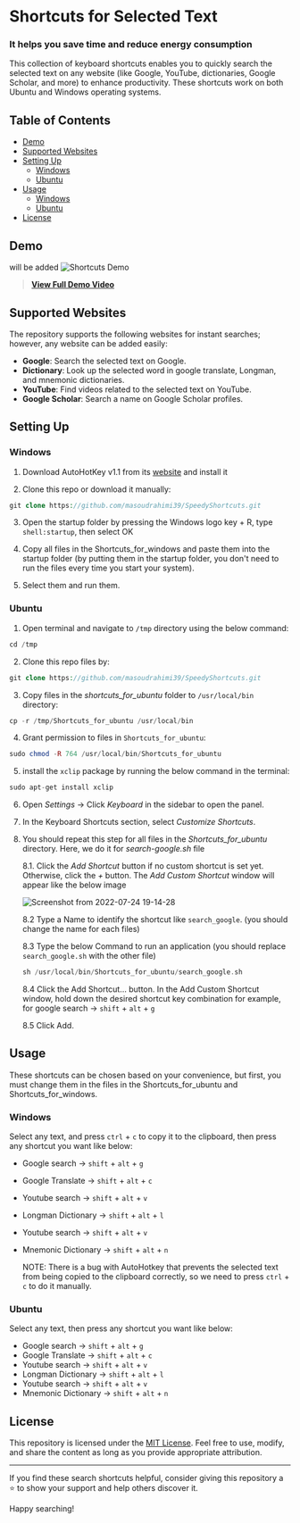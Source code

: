 # Shortcuts for Selected Text

### It helps you save time and reduce energy consumption

This collection of keyboard shortcuts enables you to quickly search the selected text on any website (like Google, YouTube, dictionaries, Google Scholar, and more) to enhance productivity. These shortcuts work on both Ubuntu and Windows operating systems.


## Table of Contents

- [Demo](#demo)
- [Supported Websites](#supported-websites)
- [Setting Up](#setting-up)
  - [Windows](#Windows)
  - [Ubuntu](#Ubuntu)
- [Usage](#usage)
  -  [Windows](#Windows)
  -  [Ubuntu](#Ubuntu)
- [License](#license)


## Demo
will be added
![Shortcuts Demo](demo.gif)

 > [**View Full Demo Video**](demo_video.mp4)


## Supported Websites

The repository supports the following websites for instant searches; however, any website can be added easily:

- **Google**: Search the selected text on Google.
- **Dictionary**: Look up the selected word in google translate, Longman, and mnemonic dictionaries.
- **YouTube**: Find videos related to the selected text on YouTube.
- **Google Scholar**: Search a name on Google Scholar profiles.


## Setting Up

### Windows

1. Download AutoHotKey v1.1 from its [website](https://www.autohotkey.com/) and install it

2. Clone this repo or download it manually:
```php
git clone https://github.com/masoudrahimi39/SpeedyShortcuts.git
   ```
3. Open the startup folder by pressing the Windows logo key + R, type `shell:startup`, then select OK

4. Copy all files in the Shortcuts_for_windows and paste them into the startup folder (by putting them in the startup folder, you don't need to run the files every time you start your system).

5. Select them and run them.


### Ubuntu

1. Open terminal and navigate to `/tmp` directory using the below command:
  ```php
cd /tmp
```
2. Clone this repo files by:
  ```php
git clone https://github.com/masoudrahimi39/SpeedyShortcuts.git
```
3. Copy files in the *shortcuts_for_ubuntu* folder to `/usr/local/bin` directory:
  ```php
cp -r /tmp/Shortcuts_for_ubuntu /usr/local/bin
```
4. Grant permission to files in `Shortcuts_for_ubuntu`:
```php
sudo chmod -R 764 /usr/local/bin/Shortcuts_for_ubuntu
```
5. install the `xclip` package by running the below command in the terminal:
```php
sudo apt-get install xclip
```
6. Open *Settings* -> Click *Keyboard* in the sidebar to open the panel.
7. In the Keyboard Shortcuts section, select *Customize Shortcuts*.
8. You should repeat this step for all files in the *Shortcuts_for_ubuntu* directory. Here, we do it for *search-google.sh* file

   8.1. Click the *Add Shortcut* button if no custom shortcut is set yet. Otherwise, click the *+* button. The *Add Custom Shortcut* window
   will appear like the below image

   ![Screenshot from 2022-07-24 19-14-28](https://github.com/masoudrahimi39/SpeedyShortcuts/assets/65596290/cf8a8e84-818a-424e-943c-ca3d5931ed3c)


   8.2 Type a Name to identify the shortcut like `search_google`. (you should change the name for each files)

   8.3 Type the below Command to run an application (you should replace `search_google.sh` with the other file)
     ```php
    sh /usr/local/bin/Shortcuts_for_ubuntu/search_google.sh
    ```

   8.4 Click the Add Shortcut… button. In the Add Custom Shortcut window, hold down the desired shortcut key combination
   for example, for  google search → `shift` + `alt` + `g`

   8.5 Click Add.


## Usage

These shortcuts can be chosen based on your convenience, but first, you must change them in the files in the Shortcuts_for_ubuntu and Shortcuts_for_windows.


### Windows

Select any text, and press `ctrl` + `c` to  copy it to the clipboard, then press any shortcut you want like below:
- Google search → `shift` + `alt` + `g`
- Google Translate → `shift` + `alt` + `c`
- Youtube search → `shift` + `alt` + `v`
- Longman Dictionary → `shift` + `alt` + `l`
- Youtube search → `shift` + `alt` + `v`
- Mnemonic Dictionary → `shift` + `alt` + `n`

  NOTE: There is a bug with AutoHotkey that prevents the selected text from being copied to the clipboard correctly, so we need to press `ctrl` + `c` to do it manually.


### Ubuntu

Select any text, then press any shortcut you want like below:
- Google search → `shift` + `alt` + `g`
- Google Translate → `shift` + `alt` + `c`
- Youtube search → `shift` + `alt` + `v`
- Longman Dictionary → `shift` + `alt` + `l`
- Youtube search → `shift` + `alt` + `v`
- Mnemonic Dictionary → `shift` + `alt` + `n`


## License

This repository is licensed under the [MIT License](LICENSE.md). Feel free to use, modify, and share the content as long as you provide appropriate attribution.

---

If you find these search shortcuts helpful, consider giving this repository a ⭐ to show your support and help others discover it.

Happy searching!

